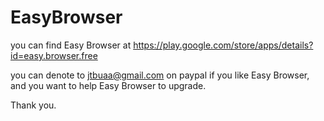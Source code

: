 # EasyBrowser

you can find Easy Browser at https://play.google.com/store/apps/details?id=easy.browser.free

you can denote to jtbuaa@gmail.com on paypal if you like Easy Browser, and you want to help Easy Browser to upgrade.

Thank you.
